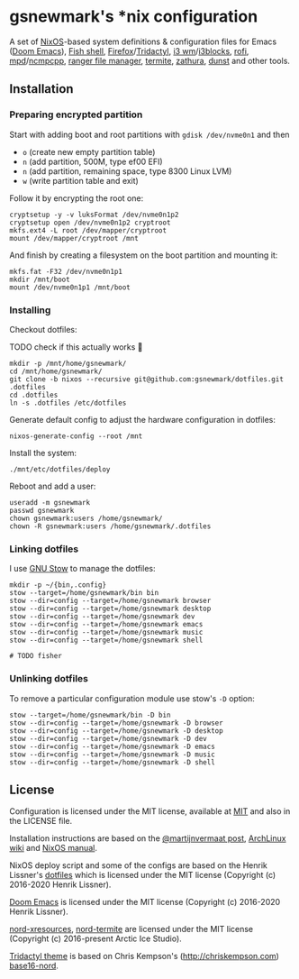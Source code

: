 # gsnewmark's *nix configuration

A set of [NixOS](https://nixos.org/)-based system definitions & configuration
files for Emacs ([Doom
Emacs](https://github.com/hlissner/doom-emacs/tree/develop)), [Fish
shell](https://fishshell.com/),
[Firefox](https://www.mozilla.org/en-US/firefox/new/)/[Tridactyl](https://github.com/tridactyl/tridactyl),
[i3 wm](http://i3wm.org/)/[i3blocks](https://github.com/vivien/i3blocks),
[rofi](https://github.com/DaveDavenport/rofi),
[mpd](http://www.musicpd.org/)/[ncmpcpp](http://ncmpcpp.rybczak.net/), [ranger
file manager](http://ranger.nongnu.org/),
[termite](https://github.com/thestinger/termite),
[zathura](https://pwmt.org/projects/zathura/),
[dunst](https://github.com/knopwob/dunst) and other tools.

## Installation

### Preparing encrypted partition

Start with adding boot and root partitions with `gdisk /dev/nvme0n1` and then
- `o` (create new empty partition table)
- `n` (add partition, 500M, type ef00 EFI)
- `n` (add partition, remaining space, type 8300 Linux LVM)
- `w` (write partition table and exit)

Follow it by encrypting the root one:

``` shell
cryptsetup -y -v luksFormat /dev/nvme0n1p2
cryptsetup open /dev/nvme0n1p2 cryptroot
mkfs.ext4 -L root /dev/mapper/cryptroot
mount /dev/mapper/cryptroot /mnt
```

And finish by creating a filesystem on the boot partition and mounting it:

``` shell
mkfs.fat -F32 /dev/nvme0n1p1
mkdir /mnt/boot
mount /dev/nvme0n1p1 /mnt/boot
```

### Installing

Checkout dotfiles:

TODO check if this actually works :see_no_evil:
``` shell
mkdir -p /mnt/home/gsnewmark/
cd /mnt/home/gsnewmark/
git clone -b nixos --recursive git@github.com:gsnewmark/dotfiles.git .dotfiles
cd .dotfiles
ln -s .dotfiles /etc/dotfiles
```

Generate default config to adjust the hardware configuration in dotfiles:

``` shell
nixos-generate-config --root /mnt
```

Install the system:

``` shell
./mnt/etc/dotfiles/deploy
```

Reboot and add a user:

``` shell
useradd -m gsnewmark
passwd gsnewmark
chown gsnewmark:users /home/gsnewmark/
chown -R gsnewmark:users /home/gsnewmark/.dotfiles
```

### Linking dotfiles

I use [GNU Stow](https://www.gnu.org/software/stow/) to manage the dotfiles:

```shell
mkdir -p ~/{bin,.config}
stow --target=/home/gsnewmark/bin bin
stow --dir=config --target=/home/gsnewmark browser
stow --dir=config --target=/home/gsnewmark desktop
stow --dir=config --target=/home/gsnewmark dev
stow --dir=config --target=/home/gsnewmark emacs
stow --dir=config --target=/home/gsnewmark music
stow --dir=config --target=/home/gsnewmark shell

# TODO fisher
```

### Unlinking dotfiles

To remove a particular configuration module use stow's `-D` option:

``` shell
stow --target=/home/gsnewmark/bin -D bin
stow --dir=config --target=/home/gsnewmark -D browser
stow --dir=config --target=/home/gsnewmark -D desktop
stow --dir=config --target=/home/gsnewmark -D dev
stow --dir=config --target=/home/gsnewmark -D emacs
stow --dir=config --target=/home/gsnewmark -D music
stow --dir=config --target=/home/gsnewmark -D shell
```

## License

Configuration is licensed under the MIT license, available at
[MIT](http://opensource.org/licenses/MIT) and also in the LICENSE file.

Installation instructions are based on the [@martijnvermaat
post](https://gist.github.com/martijnvermaat/76f2e24d0239470dd71050358b4d5134#partitioning),
[ArchLinux
wiki](https://wiki.archlinux.org/index.php/Dm-crypt/Encrypting_an_entire_system#LUKS_on_a_partition)
and [NixOS manual](https://nixos.org/nixos/manual/).

NixOS deploy script and some of the configs are based on the Henrik Lissner's
[dotfiles](https://github.com/hlissner/dotfiles/tree/nixos) which is licensed
under the MIT license (Copyright (c) 2016-2020 Henrik Lissner).

[Doom Emacs](https://github.com/hlissner/doom-emacs/tree/develop) is licensed
under the MIT license (Copyright (c) 2016-2020 Henrik Lissner).

[nord-xresources](https://github.com/arcticicestudio/nord-xresources),
[nord-termite](https://github.com/arcticicestudio/nord-termite) are licensed
under the MIT license (Copyright (c) 2016-present Arctic Ice Studio).

[Tridactyl theme](config/tridactyl/themes/base16-nord.css) is based on Chris
Kempson's (http://chriskempson.com)
[base16-nord](https://github.com/bezmi/base16-tridactyl/blob/092a88c2233c10a1b28cad647b2bf3fd667aaa84/base16-nord.css).
